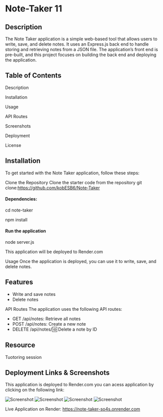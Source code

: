 # Note-Taker 11


## Description
The Note Taker application is a simple web-based tool that allows users to write, save, and delete notes. It uses an Express.js back end to handle storing and retrieving notes from a JSON file. The application’s front end is pre-built, and this project focuses on building the back end and deploying the application.

## Table of Contents

Description

Installation

Usage

API Routes

Screenshots

Deployment

License



## Installation
To get started with the Note Taker application, follow these steps:

Clone the Repository
Clone the starter code from the repository git clone:<https://github.com/kobESB6/Note-Taker>

#### Dependencies:

cd note-taker

npm install

#### Run the application

node server.js


This application will be deployed to Render.com


Usage 
Once the application is deployed, you can use it to write, save, and delete notes.

## Features
- Write and save notes
- Delete notes

API Routes
The application uses the following API routes:

- GET /api/notes: Retrieve all notes
- POST /api/notes: Create a new note
- DELETE /api/notes/:id: Delete a note by ID
## Resource 
Tuotoring session


## Deployment Links & Screenshots

This application is deployed to Render.com you can acess application by clicking on the following link:

![Screenshot](./images/homescreen12024-10-21%20at%203.53.56 PM.png)
![Screenshot](./images/2Note%202024-10-21%20at%206.19.09 PM.png)
![Screenshot](./images/3Note%202024-10-21%20at%206.18.26 PM.png)
![Screenshot](./images/4%20Saved%202024-10-21%20at%206.27.23 PM.png)

Live Application on Render:
 <https://note-taker-so4s.onrender.com>
